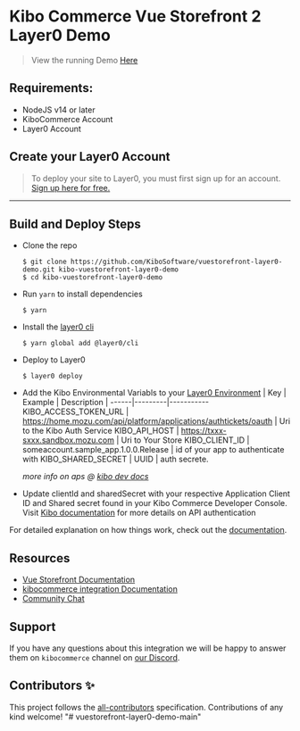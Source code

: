 # Kibo Commerce Vue Storefront 2 Layer0 Demo
> View the running Demo [Here](https://kibo-commerce-vuestorefront-layer0-demo-default.layer0.link/)

## Requirements:
- NodeJS v14 or later
- KiboCommerce Account
- Layer0 Account




## Create your Layer0 Account


> To deploy your site to Layer0, you must first sign up for an account. [Sign up here for free.](https://app.layer0.co/signup?sgId=0f24fde8-77ed-40d0-8bc8-cbed15853a5e)

---


## Build and Deploy Steps
* Clone the repo
    ```
    $ git clone https://github.com/KiboSoftware/vuestorefront-layer0-demo.git kibo-vuestorefront-layer0-demo
    $ cd kibo-vuestorefront-layer0-demo
    ```   
* Run `yarn` to install dependencies
    ```
    $ yarn
    ```
* Install the [layer0 cli](https://docs.layer0.co/guides/cli)
    ```
    $ yarn global add @layer0/cli
    ```
* Deploy to Layer0
    ```
    $ layer0 deploy
    ```
* Add the Kibo Environmental Variabls to your [Layer0 Environment](https://docs.layer0.co/guides/environments#section_environment_variables)
    | Key | Example | Description |
    ------|---------|-----------
    KIBO_ACCESS_TOKEN_URL | https://home.mozu.com/api/platform/applications/authtickets/oauth | Uri to the Kibo Auth Service
    KIBO_API_HOST | https://txxx-sxxx.sandbox.mozu.com | Uri to Your Store
    KIBO_CLIENT_ID | someaccount.sample_app.1.0.0.Release | id of your app to authenticate with
    KIBO_SHARED_SECRET | UUID | auth secrete.

    *more info on aps @ [kibo dev docs](https://docs.kibocommerce.com/116703/651396-application-asset-management#create-an-application-5)*
* Update clientId and sharedSecret with your respective Application Client ID and Shared secret found in your Kibo Commerce Developer Console.  Visit [Kibo documentation](https://apidocs.kibong-perf.com/?spec=graphql#auth) for more details on API authentication



For detailed explanation on how things work, check out the [documentation](https://docs.vuestorefront.io/v2/).

## Resources

- [Vue Storefront Documentation](https://docs.vuestorefront.io/v2/)
- [kibocommerce integration Documentation](https://docs.vuestorefront.io/kibocommerce)
- [Community Chat](https://discord.vuestorefront.io)

## Support

If you have any questions about this integration we will be happy to answer them on `kibocommerce` channel on [our Discord](discord.vuestorefront.io).

## Contributors ✨

<!-- ALL-CONTRIBUTORS-LIST:START - Do not remove or modify this section -->

<!-- ALL-CONTRIBUTORS-LIST:END -->

This project follows the [all-contributors](https://github.com/all-contributors/all-contributors) specification. Contributions of any kind welcome!
"# vuestorefront-layer0-demo-main" 
